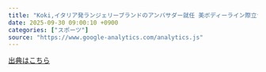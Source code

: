 ```yaml
---
title: "Koki,イタリア発ランジェリーブランドのアンバサダー就任 美ボディーライン際立つ姿公開（日刊スポーツ） - Yahoo!ニュース"
date: 2025-09-30 09:00:10 +0900
categories: ["スポーツ"]
source: "https://www.google-analytics.com/analytics.js"
---
```


[出典はこちら](https://www.google-analytics.com/analytics.js)

